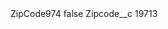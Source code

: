<?xml version="1.0" encoding="UTF-8"?>
<CustomMetadata xmlns="http://soap.sforce.com/2006/04/metadata" xmlns:xsi="http://www.w3.org/2001/XMLSchema-instance" xmlns:xsd="http://www.w3.org/2001/XMLSchema">
    <label>ZipCode974</label>
    <protected>false</protected>
    <values>
        <field>Zipcode__c</field>
        <value xsi:type="xsd:string">19713</value>
    </values>
</CustomMetadata>
